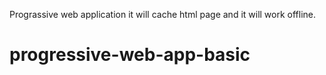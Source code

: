 Prograssive web application it will cache html page and it will work offline.

# progressive-web-app-basic
